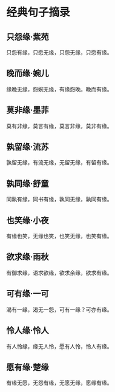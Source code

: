 
# 经典句子摘录

## 只怨缘·紫苑
只怨有缘，只愿无缘，只怨无缘，只愿有缘。
## 晚而缘·婉儿
缘晚无缘，怨婉无缘，有缘怨晚。晚而有缘。
## 莫非缘·墨菲
莫有非缘，莫言有缘，莫言非缘，莫非有缘。
## 孰留缘·流苏
孰留无缘，有流无缘，无留无缘，有留有缘。
## 孰同缘·舒童
同孰有缘，同书有缘，孰同无缘，孰同有缘。
## 也笑缘·小夜
有缘也笑，无缘也笑，也笑无缘，也笑有缘。
## 欲求缘·雨秋
有御求缘，语求欲缘，欲求余缘，欲求有缘。
## 可有缘·一可
渴有一缘，渴无一怨，可有一缘？可亦有缘。
## 怜人缘·怜人
有人怜缘，缘无人怜，愿有人怜，怜人有缘。
## 愿有缘·楚缘
有缘无愿，无怨有缘，无愿无缘，愿缘有缘。